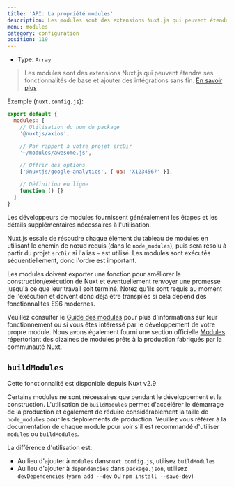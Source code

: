 ```yaml
---
title: 'API: La propriété modules'
description: Les modules sont des extensions Nuxt.js qui peuvent étendre ses fonctionnalités de base et ajouter des intégrations sans fin.
menu: modules
category: configuration
position: 119
---
```


- Type: `Array`

> Les modules sont des extensions Nuxt.js qui peuvent étendre ses fonctionnalités de base et ajouter des intégrations sans fin. [En savoir plus](/guide/modules)

Exemple (`nuxt.config.js`):

```js
export default {
  modules: [
    // Utilisation du nom du package
    '@nuxtjs/axios',

    // Par rapport à votre projet srcDir
    '~/modules/awesome.js',

    // Offrir des options
    ['@nuxtjs/google-analytics', { ua: 'X1234567' }],

    // Définition en ligne
    function () {}
  ]
}
```

Les développeurs de modules fournissent généralement les étapes et les détails supplémentaires nécessaires à l'utilisation.

Nuxt.js essaie de résoudre chaque élément du tableau de modules en utilisant le chemin de nœud requis (dans le `node_modules`), puis sera résolu à partir du projet `srcDir` si l'alias `~` est utilisé. Les modules sont exécutés séquentiellement, donc l'ordre est important.

Les modules doivent exporter une fonction pour améliorer la construction/exécution de Nuxt et éventuellement renvoyer une promesse jusqu'à ce que leur travail soit terminé. Notez qu'ils sont requis au moment de l'exécution et doivent donc déjà être transpilés si cela dépend des fonctionnalités ES6 modernes.

Veuillez consulter le [Guide des modules](/guide/modules) pour plus d'informations sur leur fonctionnement ou si vous êtes intéressé par le développement de votre propre module. Nous avons également fourni une section officielle [Modules](https://github.com/nuxt-community/awesome-nuxt#modules) répertoriant des dizaines de modules prêts à la production fabriqués par la communauté Nuxt.

## `buildModules`

<div class="Alert Alert--info">

Cette fonctionnalité est disponible depuis Nuxt v2.9

</div>

Certains modules ne sont nécessaires que pendant le développement et la construction. L'utilisation de `buildModules` permet d'accélérer le démarrage de la production et également de réduire considérablement la taille de `node_modules` pour les déploiements de production. Veuillez vous référer à la documentation de chaque module pour voir s'il est recommandé d'utiliser `modules` ou `buildModules`.

La différence d'utilisation est:

- Au lieu d'ajouter à `modules` dans`nuxt.config.js`, utilisez `buildModules`
- Au lieu d'ajouter à `dependencies` dans `package.json`, utilisez `devDependencies` (`yarn add --dev` ou `npm install --save-dev`)
